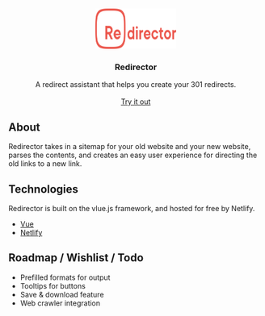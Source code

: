 <!-- PROJECT LOGO -->
<br />
<p align="center">
  <a href="https://redirector-2.netlify.app/">
    <img src="public/redirector.svg" alt="Logo" width="160" height="80">
  </a>

  <h3 align="center">Redirector</h3>

  <p align="center">
    A redirect assistant that helps you create your 301 redirects.
    <br />
    <br />
    <a href="https://redirector-2.netlify.app/">Try it out</a>
  </p>
</p>
<!-- ABOUT THE PROJECT -->

## About

Redirector takes in a sitemap for your old website and your new website, parses the contents, and creates an easy user experience for directing the old links to a new link.

## Technologies

Redirector is built on the vlue.js framework, and hosted for free by Netlify.

-   [Vue](https://vuejs.com)
-   [Netlify](https://netlify.app)

<!-- ROADMAP -->

## Roadmap / Wishlist / Todo

-   Prefilled formats for output
-   Tooltips for buttons
-   Save & download feature
-   Web crawler integration
